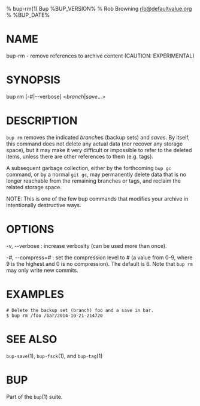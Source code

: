 % bup-rm(1) Bup %BUP_VERSION%
% Rob Browning <rlb@defaultvalue.org>
% %BUP_DATE%

# NAME

bup-rm - remove references to archive content (CAUTION: EXPERIMENTAL)

# SYNOPSIS

bup rm [-#|--verbose] <*branch*|*save*...>

# DESCRIPTION

`bup rm` removes the indicated *branch*es (backup sets) and *save*s.
By itself, this command does not delete any actual data (nor recover
any storage space), but it may make it very difficult or impossible to
refer to the deleted items, unless there are other references to them
(e.g. tags).

A subsequent garbage collection, either by the forthcoming `bup gc`
command, or by a normal `git gc`, may permanently delete data that is
no longer reachable from the remaining branches or tags, and reclaim
the related storage space.

NOTE: This is one of the few bup commands that modifies your archive
in intentionally destructive ways.

# OPTIONS

-v, \--verbose
:   increase verbosity (can be used more than once).

-*#*, \--compress=*#*
:   set the compression level to # (a value from 0-9, where
    9 is the highest and 0 is no compression).  The default
    is 6.  Note that `bup rm` may only write new commits.

# EXAMPLES

    # Delete the backup set (branch) foo and a save in bar.
    $ bup rm /foo /bar/2014-10-21-214720

# SEE ALSO

`bup-save`(1), `bup-fsck`(1), and `bup-tag`(1)

# BUP

Part of the `bup`(1) suite.
